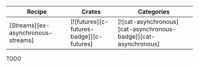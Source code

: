 | Recipe | Crates | Categories |
|--------|--------|------------|
| [Streams][ex-asynchronous-streams] | [![futures][c-futures-badge]][c-futures] | [![cat-asynchronous][cat-asynchronous-badge]][cat-asynchronous] |

<div class="hidden">
TODO
</div>

